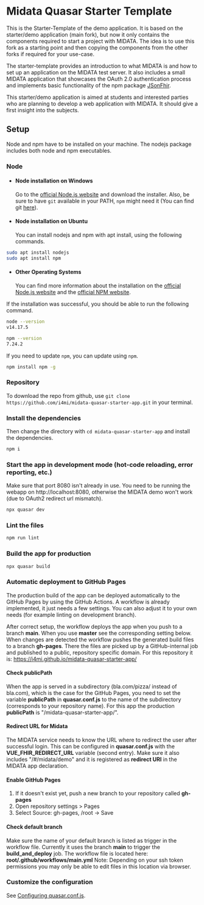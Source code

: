 # Midata Quasar Starter Template

This is the Starter-Template of the demo application. It is based on the starter/demo application (main fork), but now it only contains the components required to start a project with MIDATA. The idea is to use this fork as a starting point and then copying the components
from the other forks if required for your use-case.

The starter-template provides an introduction to what MIDATA is and how to set up an application on the MIDATA test server. It also includes a small MIDATA application that showcases the OAuth 2.0 authentication process and implements basic functionality of the npm package [JSonFhir](https://www.npmjs.com/package/@i4mi/js-on-fhir).

This starter/demo application is aimed at students and interested parties who are planning to develop a web application with MIDATA. It should give a first insight into the subjects.

## Setup
Node and npm have to be installed on your machine. The nodejs package includes both node and npm executables.

### Node
- #### Node installation on Windows

  Go to the [official Node.js website](https://nodejs.org/) and download the installer.
Also, be sure to have `git` available in your PATH, `npm` might need it (You can find git [here](https://git-scm.com/)).

- #### Node installation on Ubuntu

  You can install nodejs and npm with apt install, using the following commands.

```bash
sudo apt install nodejs
sudo apt install npm
```

- #### Other Operating Systems
  You can find more information about the installation on the [official Node.js website](https://nodejs.org/) and the [official NPM website](https://npmjs.org/).

If the installation was successful, you should be able to run the following command.
```bash
node --version
v14.17.5

npm --version
7.24.2
```

If you need to update `npm`, you can update using `npm`.
```bash
npm install npm -g
```

### Repository
To download the repo from github, use `git clone https://github.com/i4mi/midata-quasar-starter-app.git` in your terminal.

### Install the dependencies
Then change the directory with `cd midata-quasar-starter-app` and install the dependencies.
```bash
npm i
```

### Start the app in development mode (hot-code reloading, error reporting, etc.)
Make sure that port 8080 isn't already in use. You need to be running the webapp on http://localhost:8080, otherwise the MIDATA demo won't work (due to OAuth2 redirect url mismatch).
```bash
npx quasar dev
```

### Lint the files
```bash
npm run lint
```

### Build the app for production
```bash
npx quasar build
```

### Automatic deployment to GitHub Pages
The production build of the app can be deployed automatically to the GitHub Pages by using the GitHub Actions.
A workflow is already implemented, it just needs a few settings. You can also adjust it to your own needs (for example linting on development branch).

After correct setup, the workflow deploys the app when you push to a branch **main**. When you use **master** see the corresponding setting below. When changes are detected the workflow pushes the generated build files to a branch **gh-pages**. There the files are picked up by a GitHub-internal job and published to a public, repository specific domain. For this repository it is: https://i4mi.github.io/midata-quasar-starter-app/

#### Check publicPath
When the app is served in a subdirectory (bla.com/pizza/ instead of bla.com), which is the case for the GitHub Pages, you need to set the variable **publicPath** in **quasar.conf.js** to the name of the subdirectory (corresponds to your repository name).
For this app the production **publicPath** is "/midata-quasar-starter-app/".

#### Redirect URL for Midata
The MIDATA service needs to know the URL where to redirect the user after successful login.
This can be configured in **quasar.conf.js** with the **VUE_FHIR_REDIRECT_URL** variable (second entry).
Make sure it also includes "/#/midata/demo" and it is registered as **redirect URI** in the MIDATA app declaration.

#### Enable GitHub Pages
1. If it doesn't exist yet, push a new branch to your repository called **gh-pages**
2. Open repository settings > Pages
3. Select Source: gh-pages, /root -> Save

#### Check default branch
Make sure the name of your default branch is listed as trigger in the workflow file. Currently it uses the branch **main** to trigger the **build_and_deploy** job.
The workflow file is located here: **root/.github/workflows/main.yml**
Note: Depending on your ssh token permissions you may only be able to edit files in this location via browser.

### Customize the configuration
See [Configuring quasar.conf.js](https://quasar.dev/quasar-cli/quasar-conf-js).

